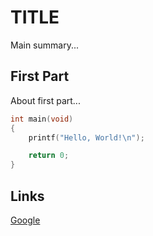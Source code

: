 # TITLE

Main summary...

## First Part

About first part...

```c
int main(void)
{
    printf("Hello, World!\n");

    return 0;
}
```

## Links

[Google](https://www.google.com/)
